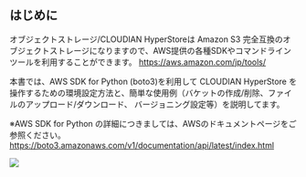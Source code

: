 ## はじめに

オブジェクトストレージ/CLOUDIAN HyperStoreは Amazon S3 完全互換のオブジェクトストレージになりますので、AWS提供の各種SDKやコマンドラインツールを利用することができます。
https://aws.amazon.com/jp/tools/

本書では、AWS SDK for Python (boto3)を利用して CLOUDIAN HyperStore を操作するための環境設定方法と、簡単な使用例（バケットの作成/削除、ファイルのアップロード/ダウンロード、 バージョニング設定等）を説明してます。

※AWS SDK for Python の詳細につきましては、AWSのドキュメントページをご参照ください。
https://boto3.amazonaws.com/v1/documentation/api/latest/index.html

![](https://storage.googleapis.com/zenn-user-upload/e58kmw4x9cyvucye7uou2k3xlxuo)
